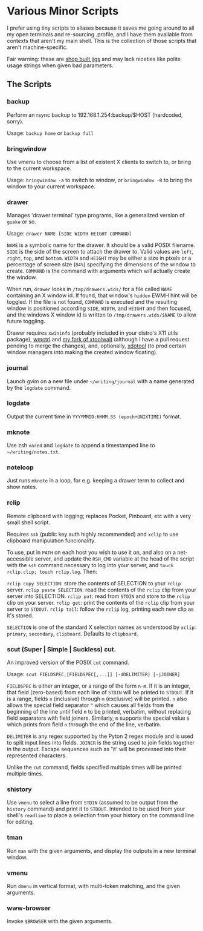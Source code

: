 # Various Minor Scripts

I prefer using tiny scripts to aliases because it saves me going around to all my open terminals and re-sourcing .profile, and I have them available from contexts that aren't my main shell. This is the collection of those scripts that aren't machine-specific.

Fair warning: these are [shop built jigs](http://robnapier.net/go-is-a-shop-built-jig) and may lack niceties like polite usage strings when given bad parameters. 

## The Scripts

### backup

Perform an rsync backup to 192.168.1.254:backup/$HOST (hardcoded, sorry).

Usage: `backup home` or `backup full`

### bringwindow

Use vmenu to choose from a list of existent X clients to switch to, or bring to the current workspace.

Usage: `bringwindow -a` to switch to window, or `bringwindow -R` to bring the window to your current workspace.

### drawer

Manages 'drawer terminal' type programs, like a generalized version of `guake` or so.

Usage: `drawer NAME [SIDE WIDTH HEIGHT COMMAND]`

`NAME` is a symbolic name for the drawer. It should be a valid POSIX filename.
`SIDE` is the side of the screen to attach the drawer to. Valid values are `left`, `right`, `top`, and `bottom`.
`WIDTH` and `HEIGHT` may be either a size in pixels or a percentage of screen size (`84%`) specifying the dimensions of the window to create.
`COMMAND` is the command with arguments which will actually create the window.

When run, `drawer` looks in `/tmp/drawers.wids/` for a file called `NAME` containing an X window id. If found, that window's `hidden` EWMH hint will be toggled. If the file is not found, `COMMAND` is executed and the resulting window is positioned according `SIDE`, `WIDTH`, and `HEIGHT` and then focused, and the windows X window id is written to `/tmp/drawers.wids/$NAME` to allow future toggling.

Drawer requires `xwininfo` (probably included in your distro's X11 utils package), [wmctrl](http://tomas.styblo.name/wmctrl/) and [my fork of xtoolwait](https://github.com/lharding/xtoolwait) (although I have a pull request pending to merge the changes), and, optionally, [xdotool](http://www.semicomplete.com/projects/xdotool/) (to prod certain window managers into making the created window floating).

### journal

Launch gvim on a new file under `~/writing/journal` with a name generated by the `logdate` command.

### logdate

Output the current time in `YYYYMMDD:HHMM.SS (epoch+UNIXTIME)` format.

### mknote

Use zsh `vared` and `logdate` to append a timestamped line to `~/writing/notes.txt`.

### noteloop

Just runs `mknote` in a loop, for e.g. keeping a drawer term to collect and show notes.

### rclip

Remote clipboard with logging; replaces Pocket, Pinboard, etc with a very small shell script.

Requires `ssh` (public key auth highly recommended) and `xclip` to use clipboard manipulation funcionality.

To use, put in `PATH` on each host you wish to use it on, and also on a net-accessible server, and update the `RSH_CMD` variable at the head of the script with the `ssh` command necessary to log into your server, and `touch rclip.clip; touch rclip.log`. Then:

`rclip copy SELECTION`: store the contents of SELECTION to your `rclip` server.
`rclip paste SELECTION`: read the contents of the `rclip` clip from your server into SELECTION.
`rclip put`: read from `STDIN` and store to the `rclip` clip on your server.
`rclip get`: print the contents of the  `rclip` clip from your server to `STDOUT`.
`rclip tail`: follow the `rclip` log, printing each new clip as it's stored.

`SELECTION` is one of the standard X selection names as understood by `xclip`: `primary`, `secondary`, `clipboard`. Defaults to `clipboard`.

### scut (Super | Simple | Suckless) cut.

An improved version of the POSIX `cut` command.

Usage: `scut FIELDSPEC,[FIELDSPEC[,...]] [-dDELIMITER] [-jJOINER]`

`FIELDSPEC` is either an integer, or a range of the form `n-m`. If it is an integer, that field (zero-based) from each line of `STDIN` will be printed to `STDOUT`. If it is a range, fields `n` (inclusive) through `m` (exclusive) will be printed. `n` also allows the special field separator `^` which causes all fields from the beginning of the line until field `m` to be printed, verbatim, without replacing field separators with field joiners. Similarly, `m` supports the special value `$` which prints from field `n` through the end of the line, verbatim.

`DELIMITER` is any regex supported by the Pyton 2 regex module and is used to split input lines into fields.
`JOINER` is the string used to join fields together in the output. Escape sequences such as '\t' will be processed into their represented characters.

Unlike the `cut` command, fields specified multiple times will be printed multiple times.

### shistory

Use `vmenu` to select a line from `STDIN` (assumed to be output from the `history` command) and print it to `STDOUT`. Intended to be used from your shell's `readline` to place a selection from your history on the command line for editing.

### tman

Run `man` with the given arguments, and display the outputs in a new terminal window.

### vmenu

Run `dmenu` in vertical format, with multi-token matching, and the given arguments.

### www-browser

Invoke `$BROWSER` with the given arguments.
